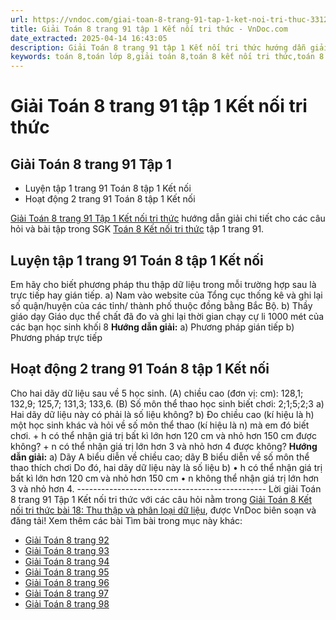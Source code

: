 ```yaml
---
url: https://vndoc.com/giai-toan-8-trang-91-tap-1-ket-noi-tri-thuc-331255
title: Giải Toán 8 trang 91 tập 1 Kết nối tri thức - VnDoc.com
date_extracted: 2025-04-14 16:43:05
description: Giải Toán 8 trang 91 tập 1 Kết nối tri thức hướng dẫn giải chi tiết các câu hỏi và bài tập trong SGK Toán 8 Kết nối tri thức tập 1.
keywords: toán 8,toán lớp 8,giải toán 8,toán 8 kết nối tri thức,toán 8 kết nối tri thức bài 18,toán 8 kết nối tri thức bài Thu thập và phân loại dữ liệu,toán lớp 8 kết nối tri thức,giải toán 8 kết nối tri thức,giải sgk toán 8 kết nối tri thức,sgk toán 8 kết nối tri thức,toán 8 Thu thập và phân loại dữ liệu,toán 8 bài 18,giải toán 8 bài 18,bài 18 toán 8,toán 8 trang 91,giải toán 8 trang 91,giải toán lớp 8 trang 91,toán lớp 8 trang 91,luyện tập 1 sgk toán 8 tập 1,hoạt động 2 sgk toán 8 tập 1
---
```


# Giải Toán 8 trang 91 tập 1 Kết nối tri thức
## **Giải Toán 8 trang 91 Tập 1**
  * Luyện tập 1 trang 91 Toán 8 tập 1 Kết nối
  * Hoạt động 2 trang 91 Toán 8 tập 1 Kết nối

[Giải Toán 8 trang 91 Tập 1 Kết nối tri thức](<https://vndoc.com/giai-toan-8-trang-91-tap-1-ket-noi-tri-thuc-331255>) hướng dẫn giải chi tiết cho các câu hỏi và bài tập trong SGK [Toán 8 Kết nối tri thức](<https://vndoc.com/toan-8-ket-noi-tri-thuc>) tập 1 trang 91.
## **Luyện tập 1 trang 91 Toán 8 tập 1 Kết nối**
Em hãy cho biết phương pháp thu thập dữ liệu trong mỗi trường hợp sau là trực tiếp hay gián tiếp.
a\) Nam vào website của Tổng cục thống kê và ghi lại số quận/huyện của các tỉnh/ thành phố thuộc đồng bằng Bắc Bộ.
b\) Thầy giáo dạy Giáo dục thể chất đã đo và ghi lại thời gian chạy cự li 1000 mét của các bạn học sinh khối 8
**Hướng dẫn giải:**
a\) Phương pháp gián tiếp
b\) Phương pháp trực tiếp
## **Hoạt động 2 trang 91 Toán 8 tập 1 Kết nối**
Cho hai dãy dữ liệu sau về 5 học sinh.
\(A\) chiều cao \(đơn vị: cm\): 128,1; 132,9; 125,7; 131,3; 133,6.
\(B\) Số môn thể thao học sinh biết chơi: 2;1;5;2;3
a\) Hai dãy dữ liệu này có phải là số liệu không?
b\) Đo chiều cao \(kí hiệu là h\) một học sinh khác và hỏi về số môn thể thao \(kí hiệu là n\) mà em đó biết chơi.
\+ h có thể nhận giá trị bất kì lớn hơn 120 cm và nhỏ hơn 150 cm được không?
\+ n có thể nhận giá trị lớn hơn 3 và nhỏ hơn 4 được không?
**Hướng dẫn giải:**
a\) Dãy A biểu diễn về chiều cao; dãy B biểu diễn về số môn thể thao thích chơi
Do đó, hai dãy dữ liệu này là số liệu
b\) • h có thể nhận giá trị bất kì lớn hơn 120 cm và nhỏ hơn 150 cm
• n không thể nhận giá trị lớn hơn 3 và nhỏ hơn 4.
\-----------------------------------------------
Lời giải Toán 8 trang 91 Tập 1 Kết nối tri thức với các câu hỏi nằm trong [Giải Toán 8 Kết nối tri thức bài 18: Thu thập và phân loại dữ liệu](<https://vndoc.com/toan-8-ket-noi-tri-thuc-bai-18-295234>), được VnDoc biên soạn và đăng tải\!
Xem thêm các bài Tìm bài trong mục này khác:
  * [Giải Toán 8 trang 92](</giai-toan-8-trang-92-tap-1-ket-noi-tri-thuc-331606>)
  * [Giải Toán 8 trang 93 ](</giai-toan-8-trang-93-tap-1-ket-noi-tri-thuc-331607>)
  * [Giải Toán 8 trang 94 ](</giai-toan-8-trang-94-tap-1-ket-noi-tri-thuc-331608>)
  * [Giải Toán 8 trang 95 ](</giai-toan-8-trang-95-tap-1-ket-noi-tri-thuc-331609>)
  * [Giải Toán 8 trang 96 ](</giai-toan-8-trang-96-tap-1-ket-noi-tri-thuc-331610>)
  * [Giải Toán 8 trang 97 ](</giai-toan-8-trang-97-tap-1-ket-noi-tri-thuc-331611>)
  * [Giải Toán 8 trang 98 ](</giai-toan-8-trang-98-tap-1-ket-noi-tri-thuc-331612>)

